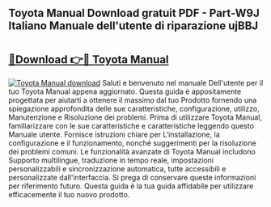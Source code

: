 ## Toyota Manual Download gratuit PDF - Part-W9J Italiano Manuale dell'utente di riparazione ujBBJ

# <h2><a href="http://dfcw4o.blite.top/?on=Toyota+Manual">🔗Download 👉🔴 Toyota Manual</a></h2>

[![Toyota Manual download](https://i.imgur.com/lujVjoI.png)](http://dfcw4o.blite.top/?on=Toyota+Manual)
Saluti e benvenuto nel manuale Dell'utente per il tuo Toyota Manual appena aggiornato. Questa guida è appositamente progettata per aiutarti a ottenere il massimo dal tuo Prodotto fornendo una spiegazione approfondita delle sue caratteristiche, configurazione, utilizzo, Manutenzione e Risoluzione dei problemi. Prima di utilizzare Toyota Manual, familiarizzare con le sue caratteristiche e caratteristiche leggendo questo Manuale utente. Fornisce istruzioni chiare per L'installazione, la configurazione e il funzionamento, nonché suggerimenti per la risoluzione dei problemi comuni. Le funzionalità avanzate di Toyota Manual includono Supporto multilingue, traduzione in tempo reale, impostazioni personalizzabili e sincronizzazione automatica, tutte accessibili e personalizzate dall'interfaccia. Si prega di conservare queste informazioni per riferimento futuro. Questa guida è la tua guida affidabile per utilizzare efficacemente il tuo nuovo prodotto.
